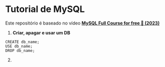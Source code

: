# Tutorial de MySQL 

Este repositório é baseado no vídeo **[MySQL Full Course for free 🐬 (2023)](https://youtu.be/5OdVJbNCSso?si=AlpK7wXluTnka3X2)**

1. **Criar, apagar e usar um DB**
```mysql
CREATE db_name;
USE db_name;
DROP db_name;
```
2. 
